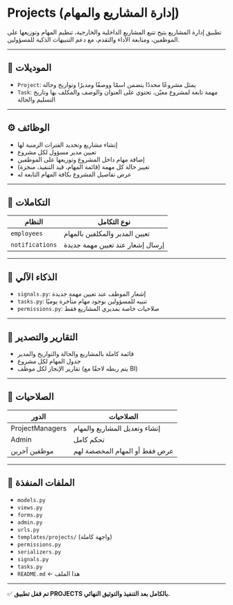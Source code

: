 # Projects (إدارة المشاريع والمهام)

تطبيق إدارة المشاريع يتيح تتبع المشاريع الداخلية والخارجية، تنظيم المهام وتوزيعها على الموظفين، ومتابعة الأداء والتقدم، مع دعم التنبيهات الذكية للمسؤولين.

---

## 🧩 الموديلات

- `Project`: يمثل مشروعًا محددًا يتضمن اسمًا ووصفًا ومديرًا وتواريخ وحالة
- `Task`: مهمة تابعة لمشروع معيّن، تحتوي على العنوان والوصف والمكلف بها وتاريخ التسليم والحالة

---

## ⚙️ الوظائف

- إنشاء مشاريع وتحديد الفترات الزمنية لها
- تعيين مدير مسؤول لكل مشروع
- إضافة مهام داخل المشروع وتوزيعها على الموظفين
- تغيير حالة كل مهمة (قائمة المهام، قيد التنفيذ، منجزة)
- عرض تفاصيل المشروع بكافة المهام التابعة له

---

## 🔄 التكاملات

| النظام            | نوع التكامل                            |
|--------------------|-----------------------------------------|
| `employees`        | تعيين المدير والمكلفين بالمهام          |
| `notifications`    | إرسال إشعار عند تعيين مهمة جديدة       |

---

## 🧠 الذكاء الآلي

- `signals.py`: إشعار الموظف عند تعيين مهمة جديدة
- `tasks.py`: تنبيه للمسؤولين بوجود مهام متأخرة يوميًا
- `permissions.py`: صلاحيات خاصة بمديري المشاريع فقط

---

## 🧾 التقارير والتصدير

- قائمة كاملة بالمشاريع والحالة والتواريخ والمدير
- جدول المهام لكل مشروع
- تقارير الإنجاز لكل موظف (يتم ربطه لاحقًا مع BI)

---

## 🔐 الصلاحيات

| الدور              | الصلاحيات                                |
|--------------------|-------------------------------------------|
| ProjectManagers     | إنشاء وتعديل المشاريع والمهام            |
| Admin              | تحكم كامل                                 |
| موظفين آخرين        | عرض فقط أو المهام المخصصة لهم             |

---

## 📂 الملفات المنفذة

- `models.py`
- `views.py`
- `forms.py`
- `admin.py`
- `urls.py`
- `templates/projects/` (واجهة كاملة)
- `permissions.py`
- `serializers.py`
- `signals.py`
- `tasks.py`
- `README.md` ← هذا الملف

---

✅ **تم قفل تطبيق PROJECTS بالكامل بعد التنفيذ والتوثيق النهائي.**
